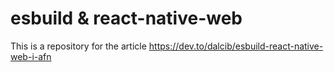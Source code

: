 # esbuild & react-native-web

This is a repository for the article https://dev.to/dalcib/esbuild-react-native-web-i-afn


